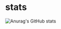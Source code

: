 # stats
![Anurag's GitHub stats](https://github-readme-stats.vercel.app/api?username=tb4it&show_icons=true&theme=onedark)



